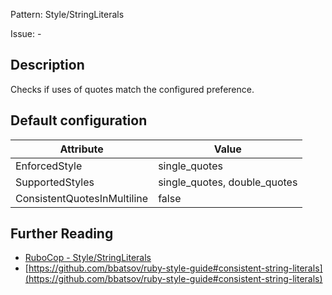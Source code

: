 Pattern: Style/StringLiterals

Issue: -

## Description

Checks if uses of quotes match the configured preference.

## Default configuration

Attribute | Value
--- | ---
EnforcedStyle | single_quotes
SupportedStyles | single_quotes, double_quotes
ConsistentQuotesInMultiline | false

## Further Reading

* [RuboCop - Style/StringLiterals](https://rubocop.readthedocs.io/en/latest/cops_style/#stylestringliterals)
* [https://github.com/bbatsov/ruby-style-guide#consistent-string-literals](https://github.com/bbatsov/ruby-style-guide#consistent-string-literals)
